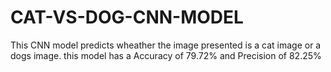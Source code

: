 # CAT-VS-DOG-CNN-MODEL
This CNN model predicts wheather the image presented is a cat image or a dogs image.
this model has a Accuracy of 79.72% and Precision of 82.25%
